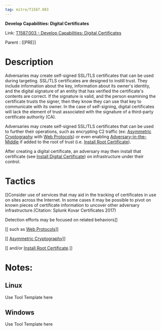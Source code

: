 ```yaml
---
tag: mitre/T1587.003
---
```


**Develop Capabilities: Digital Certificates**

Link: [T1587.003 - Develop Capabilities: Digital Certificates](https://attack.mitre.org/techniques/T1587/003)

Parent : [[PRE]]


# Description

Adversaries may create self-signed SSL/TLS certificates that can be used during targeting. SSL/TLS certificates are designed to instill trust. They include information about the key, information about its owner's identity, and the digital signature of an entity that has verified the certificate's contents are correct. If the signature is valid, and the person examining the certificate trusts the signer, then they know they can use that key to communicate with its owner. In the case of self-signing, digital certificates will lack the element of trust associated with the signature of a third-party certificate authority (CA).

Adversaries may create self-signed SSL/TLS certificates that can be used to further their operations, such as encrypting C2 traffic (ex: [Asymmetric Cryptography](https://attack.mitre.org/techniques/T1573/002) with [Web Protocols](https://attack.mitre.org/techniques/T1071/001)) or even enabling [Adversary-in-the-Middle](https://attack.mitre.org/techniques/T1557) if added to the root of trust (i.e. [Install Root Certificate](https://attack.mitre.org/techniques/T1553/004)).

After creating a digital certificate, an adversary may then install that certificate (see [Install Digital Certificate](https://attack.mitre.org/techniques/T1608/003)) on infrastructure under their control.

# Tactics


[[Consider use of services that may aid in the tracking of certificates in use on sites across the Internet. In some cases it may be possible to pivot on known pieces of certificate information to uncover other adversary infrastructure.(Citation: Splunk Kovar Certificates 2017)

Detection efforts may be focused on related behaviors]]

[[ such as [Web Protocols](https://attack.mitre.org/techniques/T1071/001)]]

[[ [Asymmetric Cryptography](https://attack.mitre.org/techniques/T1573/002)]]

[[ and/or [Install Root Certificate](https://attack.mitre.org/techniques/T1553/004).]]


# Notes:

## Linux

Use Tool Template here

## Windows

Use Tool Template here
